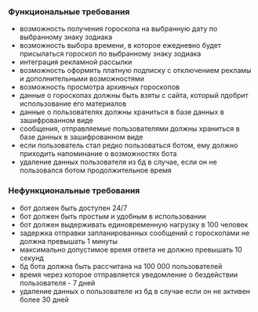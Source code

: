### Функциональные требования
- возможность получения гороскопа на выбранную дату по выбранному знаку зодиака
- возможность выбора времени, в которое ежедневно будет присылаться гороскоп по выбранному знаку зодиака
- интеграция рекламной рассылки
- возможность оформить платную подписку с отключением рекламы и дополнительными возможностями
- возможность просмотра архивных гороскопов
- данные о гороскопах должны быть взяты с сайта, который лдобрит использование его материалов
- данные о пользователях должны храниться в базе данных в зашифрованном виде
- сообщения, отправляемые пользователями должны храниться в базе данных в зашифрованном виде
- если пользователь стал редко пользоваться ботом, ему должно приходить напоминание о возможностях бота
- удаление данных пользователя из бд в случае, если он не пользовался ботом продолжительное время

### Нефункциональные требования
- бот должен быть доступен 24/7
- бот должен быть простым и удобным в использовании
- бот должен выдерживать единовременную нагрузку в 100 человек
- задержка отправки запланированных сообщений с гороскопами не должна превышать 1 минуты
- максимально допустимое время ответа не должно превышать 10 секунд
- бд бота должна быть рассчитана на 100 000 пользователей
- время через которое отправляется уведомление о бездействии пользователя - 7 дней
- удаление данных о пользователе из бд в случае если он не активен более 30 дней
